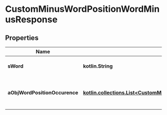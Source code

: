 
# CustomMinusWordPositionWordMinusResponse

## Properties
Name | Type | Description | Notes
------------ | ------------- | ------------- | -------------
**sWord** | **kotlin.String** | The searched word | 
**aObjWordPositionOccurence** | [**kotlin.collections.List&lt;CustomMinusWordPositionOccurenceMinusResponse&gt;**](CustomMinusWordPositionOccurenceMinusResponse.md) | The found occurences for the seached word | 



